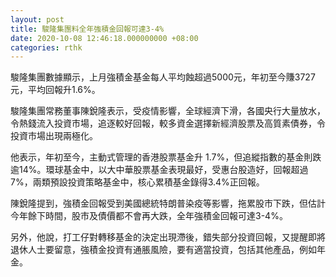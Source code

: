 ```yaml
---
layout: post
title: 駿隆集團料全年強積金回報可達3-4%
date: 2020-10-08 12:46:18.000000000 +08:00
categories: rthk
---
```


駿隆集團數據顯示，上月強積金基金每人平均蝕超過5000元，年初至今賺3727元，平均回報升1.6%。

駿隆集團常務董事陳銳隆表示，受疫情影響，全球經濟下滑，各國央行大量放水，令熱錢流入投資市場，追逐較好回報，較多資金選擇新經濟股票及高質素債券，令投資市場出現兩極化。

他表示，年初至今，主動式管理的香港股票基金升 1.7%，但追縱指數的基金則跌逾14%。環球基金中，以大中華股票基金表現最好，受惠台股造好，回報超過7%，兩類預設投資策略基金中，核心累積基金錄得3.4%正回報。

陳銳隆提到，強積金回報受到美國總統特朗普染疫等影響，拖累股市下跌，但估計今年餘下時間，股市及債價都不會再大跌，全年強積金回報可達3-4%。

另外，他說，打工仔對轉移基金的決定出現滯後，錯失部分投資回報，又提醒即將退休人士要留意，強積金投資有通脹風險，要有適當投資，包括其他產品，例如年金。
